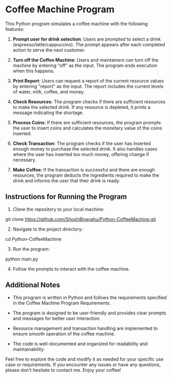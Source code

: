 # Coffee Machine Program

This Python program simulates a coffee machine with the following features:

1. **Prompt user for drink selection**: Users are prompted to select a drink (espresso/latte/cappuccino). The prompt appears after each completed action to serve the next customer.

2. **Turn off the Coffee Machine**: Users and maintainers can turn off the machine by entering "off" as the input. The program ends execution when this happens.

3. **Print Report**: Users can request a report of the current resource values by entering "report" as the input. The report includes the current levels of water, milk, coffee, and money.

4. **Check Resources**: The program checks if there are sufficient resources to make the selected drink. If any resource is depleted, it prints a message indicating the shortage.

5. **Process Coins**: If there are sufficient resources, the program prompts the user to insert coins and calculates the monetary value of the coins inserted.

6. **Check Transaction**: The program checks if the user has inserted enough money to purchase the selected drink. It also handles cases where the user has inserted too much money, offering change if necessary.

7. **Make Coffee**: If the transaction is successful and there are enough resources, the program deducts the ingredients required to make the drink and informs the user that their drink is ready.

## Instructions for Running the Program

1. Clone the repository to your local machine:

git clone https://github.com/ShoshiBnayahu/Python-CoffeeMachine.git

2. Navigate to the project directory:

cd Python-CoffeeMachine


3. Run the program:

python main.py


4. Follow the prompts to interact with the coffee machine.

## Additional Notes

- This program is written in Python and follows the requirements specified in the Coffee Machine Program Requirements.

- The program is designed to be user-friendly and provides clear prompts and messages for better user interaction.

- Resource management and transaction handling are implemented to ensure smooth operation of the coffee machine.

- The code is well-documented and organized for readability and maintainability.

Feel free to explore the code and modify it as needed for your specific use case or requirements. If you encounter any issues or have any questions, please don't hesitate to contact me. Enjoy your coffee!
